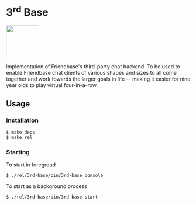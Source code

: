 3<sup>rd</sup> Base
===================

<img src="http://thefantasygeek.com/wp-content/uploads/2010/03/Position-Profile-Third-Base.jpg" height="90">

Implementation of Friendbase's third-party chat backend. To be used to enable
Friendbase chat clients of various shapes and sizes to all come together and
work towards the larger goals in life -- making it easier for nine year olds to
play virtual four-in-a-row.

## Usage

### Installation 
    $ make deps
    $ make rel
  
### Starting
To start in foregroud
  
    $ ./rel/3rd-base/bin/3rd-base console
  
To start as a background process

    $ ./rel/3rd-base/bin/3rd-base start
